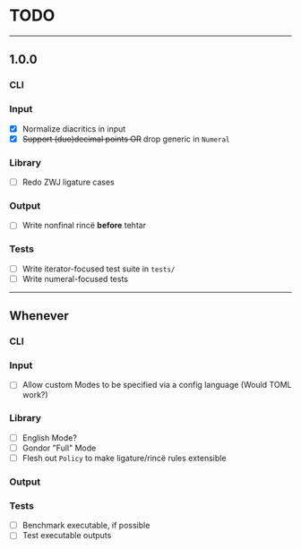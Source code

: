 # TODO

---
## 1.0.0

### CLI
### Input
- [x] Normalize diacritics in input
- [x] ~~Support (duo)decimal points OR~~ drop generic in `Numeral`
### Library
- [ ] Redo ZWJ ligature cases
### Output
- [ ] Write nonfinal rincë **before** tehtar
### Tests
- [ ] Write iterator-focused test suite in `tests/`
- [ ] Write numeral-focused tests

---
## Whenever

### CLI
### Input
- [ ] Allow custom Modes to be specified via a config language (Would TOML work?)
### Library
- [ ] English Mode?
- [ ] Gondor "Full" Mode
- [ ] Flesh out `Policy` to make ligature/rincë rules extensible
### Output
### Tests
- [ ] Benchmark executable, if possible
- [ ] Test executable outputs
